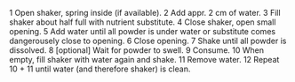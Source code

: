 
1 Open shaker, spring inside (if available).
2 Add appr. 2 cm of water.
3 Fill shaker about half full with nutrient substitute.
4 Close shaker, open small opening.
5 Add water until all powder is under water or substitute comes dangerousely close to opening.
6 Close opening.
7 Shake until all powder is dissolved.
8 [optional] Wait for powder to swell.
9 Consume.
10 When empty, fill shaker with water again and shake.
11 Remove water.
12 Repeat 10 + 11 until water (and therefore shaker) is clean.